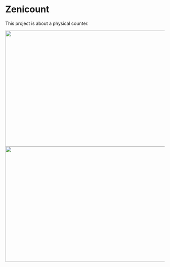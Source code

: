 # Zenicount

This project is about a physical counter.

<img src="https://farm5.staticflickr.com/4513/37886236811_fdd1cbcb04_z.jpg" width="640" height="365">
<img src="https://farm5.staticflickr.com/4443/37886237301_10b7419553_z.jpg" width="640" height="364">
